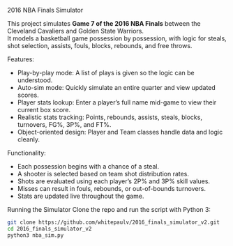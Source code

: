 2016 NBA Finals Simulator

This project simulates **Game 7 of the 2016 NBA Finals** between the Cleveland Cavaliers and Golden State Warriors.  
It models a basketball game possession by possession, with logic for steals, shot selection, assists, fouls, blocks, rebounds, and free throws.  



Features:
- Play-by-play mode: A list of plays is given so the logic can be understood. 
- Auto-sim mode: Quickly simulate an entire quarter and view updated scores.  
- Player stats lookup: Enter a player’s full name mid-game to view their current box score.  
- Realistic stats tracking: Points, rebounds, assists, steals, blocks, turnovers, FG%, 3P%, and FT%.  
- Object-oriented design: Player and Team classes handle data and logic cleanly.  



Functionality:
- Each possession begins with a chance of a steal.
- A shooter is selected based on team shot distribution rates.  
- Shots are evaluated using each player’s 2P% and 3P% skill values.  
- Misses can result in fouls, rebounds, or out-of-bounds turnovers.  
- Stats are updated live throughout the game.  



Running the Simulator
Clone the repo and run the script with Python 3:

```bash
git clone https://github.com/whitepaulv/2016_finals_simulator_v2.git
cd 2016_finals_simulator_v2
python3 nba_sim.py
